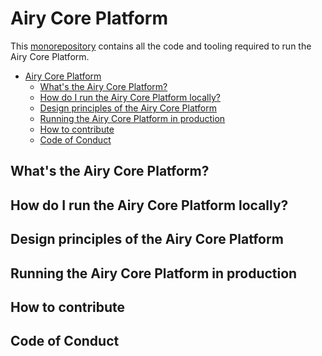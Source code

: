 # Airy Core Platform

This [monorepository](https://en.wikipedia.org/wiki/Monorepo) contains all the
code and tooling required to run the Airy Core Platform.

- [Airy Core Platform](#airy-core-platform)
  - [What's the Airy Core Platform?](#whats-the-airy-core-platform)
  - [How do I run the Airy Core Platform locally?](#how-do-i-run-the-airy-core-platform-locally)
  - [Design principles of the Airy Core Platform](#design-principles-of-the-airy-core-platform)
  - [Running the Airy Core Platform in production](#running-the-airy-core-platform-in-production)
  - [How to contribute](#how-to-contribute)
  - [Code of Conduct](#code-of-conduct)

## What's the Airy Core Platform?

## How do I run the Airy Core Platform locally?

## Design principles of the Airy Core Platform

## Running the Airy Core Platform in production

## How to contribute

## Code of Conduct
